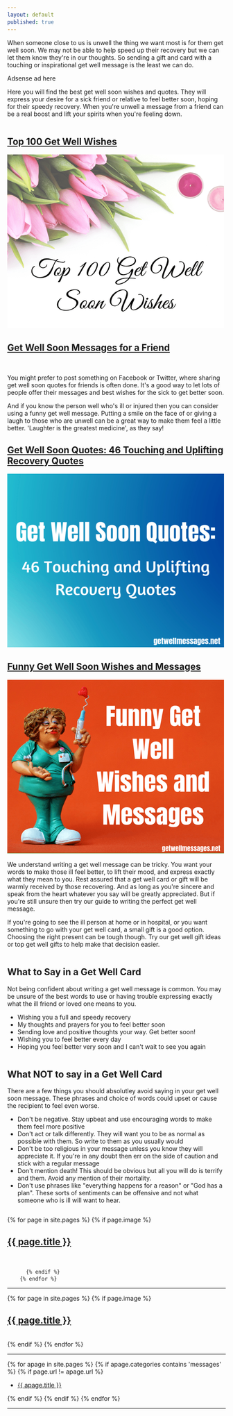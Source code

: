 ```yaml
---
layout: default
published: true
---
```

<p>When someone close to us is unwell the thing we want most is for them get well soon. We may not be able to help speed up their recovery but we can let them know they're in our thoughts. So sending a gift and card with a touching or inspirational get well message is the least we can do. </p>

<p>
Adsense ad here
</p>

<p>
Here you will find the best get well soon wishes and quotes. They will express your desire for a sick friend or relative to feel better soon, hoping for their speedy recovery. When you're unwell a message from a friend can be a real boost and lift your spirits when you're feeling down.</p>

<div class="row">
  <div class="column">
<h2><a class="page-link" href="/get-well-wishes">Top 100 Get Well Wishes</a></h2>
<a href="/get-well-wishes"> <img class="img" src="/img/get-well-soon-wishes.png" alt="" /></a>
</div>

<div class="column">
<h2><a class="page-link" href="/get-well-soon-messages-for-a-friend">Get Well Soon Messages for a Friend</a></h2>
<a href="/get-well-wishes"> <img class="img" src="/img/get-well-soonmessages-for-a-friend.png" alt="" /></a>
</div>
</div>

<p>
You might prefer to post something on Facebook or Twitter, where sharing get well soon quotes for friends is often done. It's a good way to let lots of people offer their messages and best wishes for the sick to get better soon.
</p>

<p>
And if you know the person well who's ill or injured then you can consider using a funny get well message. Putting a smile on the face of or giving a laugh to those who are unwell can be a great way to make them feel a little better. 'Laughter is the greatest medicine', as they say!
</p>

<p>
<h2><a class="page-link" href="/get-well-soon-quotes/">Get Well Soon Quotes: 46 Touching and Uplifting Recovery Quotes</a></h2>
<a href="/get-well-wishes"> <img class="img" src="/img/get-well-soon-quotes.png" alt="" /></a>
</p>

<p>
<h2><a class="page-link" href="/get-well-wishes">Funny Get Well Soon Wishes and Messages</a></h2>
<a href="/funny-get-well-soon-wishes"> <img class="img" src="/img/funny-get-well-wishes.png" alt="" /></a>
</p>

<p>
We understand writing a get well message can be tricky. You want your words to make those ill feel better, to lift their mood, and express exactly what they mean to you. Rest assured that a get well card or gift will be warmly received by those recovering. And as long as you're sincere and speak from the heart whatever you say will be greatly appreciated. But if you're still unsure then try our guide to writing the perfect get well message.
</p>

<p>
If you're going to see the ill person at home or in hospital, or you want something to go with your get well card, a small gift is a good option. Choosing the right present can be tough though. Try our get well gift ideas or top get well gifts to help make that decision easier.
</p>

<div class="row">
  <div class="column">

<h2>What to Say in a Get Well Card</h2>
<p>
Not being confident about writing a get well message is common. You may be unsure of the best words to use or having trouble expressing exactly what the ill friend or loved one means to you.
</p>
<ul class="tick">
<li>Wishing you a full and speedy recovery</li>
<li>My thoughts and prayers for you to feel better soon</li>
<li>Sending love and positive thoughts your way. Get better soon!</li>
<li>Wishing you to feel better every day</li>
<li>Hoping you feel better very soon and I can't wait to see you again</li>
</ul>

</div>
 
<div class="column"> 
<h2>What NOT to say in a Get Well Card</h2>
<p>
There are a few things you should absolutley avoid saying in your get well soon message. These phrases and choice of words could upset or cause the recipient to feel even worse.
</p>
<ul class="cross">
<li>Don't be negative. Stay upbeat and use encouraging words to make them feel more positive</li>
<li>Don't act or talk differently. They will want you to be as normal as possible with them. So write to them as you usually would</li>
<li>Don't be too religious in your message unless you know they will appreciate it. If you're in any doubt then err on the side of caution and stick with a regular message</li>
<li>Don't mention death! This should be obvious but all you will do is terrify and them. Avoid any mention of their mortality.</li>
<li>Don't use phrases like "everything happens for a reason" or "God has a plan". These sorts of sentiments can be offensive and not what someone who is ill will want to hear.</li>
</ul>  
</div>
</div>

<p>
 
  {% for page in site.pages %}
          {% if page.image %}
   <h2><a class="page-link" href="{{ page.url | prepend: site.baseurl }}">{{ page.title }}</a></h2>
            <a href="{{ page.url | prepend: site.baseurl }}"> <img class="img" src="/img/{{ page.image }}" alt="" /></a>

          {% endif %}
        {% endfor %}  
  
  </p>
<hr>
<div class="row">
{% for page in site.pages %}
    {% if page.image %}
 <div class="column">
          <h2><a class="page-link" href="{{ page.url | prepend: site.baseurl }}">{{ page.title }}</a></h2>
          <a href="{{ page.url | prepend: site.baseurl }}"> <img class="img" src="/img/{{ page.image }}" alt="" /></a>
          </div>
          {% endif %}
        {% endfor %}
</div>

<hr>
<p>
{% for apage in site.pages %}
    {% if apage.categories contains 'messages' %}
        {% if page.url != apage.url %}
            <ul>
                <li><a href="{{ apage.url }}">{{ apage.title }}</a></li>
            </ul>                                               
        {% endif %}
    {% endif %}
{% endfor %}     
</p>
<hr>
